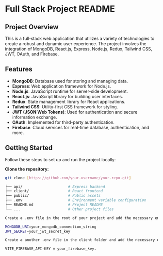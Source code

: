# Full Stack Project README

## Project Overview

This is a full-stack web application that utilizes a variety of technologies to create a robust and dynamic user experience. The project involves the integration of MongoDB, React.js, Express, Node.js, Redux, Tailwind CSS, JWT, OAuth, and Firebase.

## Features

- **MongoDB**: Database used for storing and managing data.
- **Express**: Web application framework for Node.js.
- **Node.js**: JavaScript runtime for server-side development.
- **React.js**: JavaScript library for building user interfaces.
- **Redux**: State management library for React applications.
- **Tailwind CSS**: Utility-first CSS framework for styling.
- **JWT (JSON Web Tokens)**: Used for authentication and secure information exchange.
- **OAuth**: Implemented for third-party authentication.
- **Firebase**: Cloud services for real-time database, authentication, and more.

## Getting Started

Follow these steps to set up and run the project locally:

 **Clone the repository:**

   ```bash
   git clone [https://github.com/your-username/your-repo.git]

├── api/                     # Express backend
├── client/                  # React frontend
├── public/                  # Public assets
├── .env                     # Environment variable configuration
├── README.md                # Project README
└── ...                      # Other project files

Create a .env file in the root of your project and add the necessary environment variables.

MONGODB_URI=your_mongodb_connection_string
JWT_SECRET=your_jwt_secret_key

Create a another .env file in the client folder and add the necessary environment variables.

VITE_FIREBASE_API-KEY = your_firebase_key.


